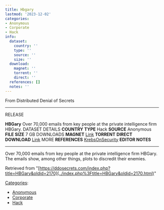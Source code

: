 ```yaml
---
title: Hbgary
lastmod: '2023-12-02'
categories:
- Anonymous
- Corporate
- Hack
info:
  dataset:
    country: ''
    type: ''
    source: ''
    size: ''
  download:
    magnet: ''
    torrent: ''
    direct: ''
  references: []
  notes: ''
---
```




From Distributed Denial of Secrets

---
RELEASE

**HBGary**
Over 70,000 emails from key people at the private intelligence firm HBGary.
DATASET DETAILS
**COUNTRY**
**TYPE** Hack
**SOURCE** Anonymous
**FILE SIZE** 7 GB
DOWNLOADS
**MAGNET** [Link](magnet:?xt=urn:btih:3359eee1f8bb251a8e1c5f12984bbade267c1a02&tr=udp://tracker.leechers-paradise.org:6969&tr=udp://zer0day.ch:1337&tr=udp://open.demonii.com:1337&tr=udp://tracker.coppersurfer.tk:6969&tr=udp://exodus.desync.com:6969)
**TORRENT**
**DIRECT DOWNLOAD** [Link](https://data.ddosecrets.com/HBGary/)
MORE
**REFERENCES**
[KrebsOnSecurity](https://krebsonsecurity.com/2011/02/hbgary-federal-hacked-by-anonymous/)
**EDITOR NOTES**

---

Over 70,000 emails from key people at the private intelligence firm
HBGary. The emails show, among other things, plots to discredit their
enemies.

Retrieved from
"[https://ddosecrets.com/index.php?title=HBGary&oldid=2170](../index.php%3Ftitle=HBGary&oldid=2170.html)"

[Categories](./Special:Categories.html "Special:Categories"):

- [Anonymous](./Category:Anonymous.html "Category:Anonymous")
- [Corporate](./Category:Corporate.html "Category:Corporate")
- [Hack](./Category:Hack.html "Category:Hack")
